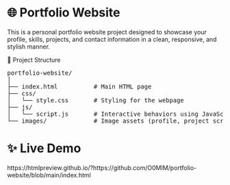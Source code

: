 <h1>🌐 Portfolio Website</h1>
This is a personal portfolio website project designed to showcase your profile, skills, projects, and contact information in a clean, responsive, and stylish manner.

📁 Project Structure
<pre>
portfolio-website/
│
├── index.html          # Main HTML page
├── css/
│   └── style.css       # Styling for the webpage
├── js/
│   └── script.js       # Interactive behaviors using JavaScript
└── images/             # Image assets (profile, project screenshots, etc.)
</pre>

<h1>✨ Live Demo</h1>
https://htmlpreview.github.io/?https://github.com/O0MlM/portfolio-website/blob/main/index.html
